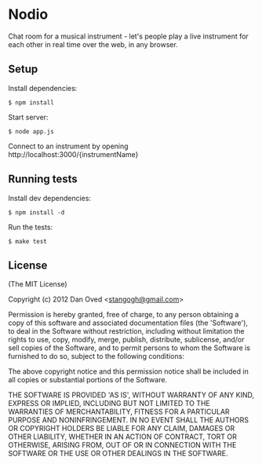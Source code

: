 # Nodio 

  Chat room for a musical instrument - let's people play a live instrument for each other in real time over the web, in any browser.

## Setup

  Install dependencies:
  
    $ npm install

  Start server:

    $ node app.js

  Connect to an instrument by opening http://localhost:3000/{instrumentName}

## Running tests

  Install dev dependencies:
  
    $ npm install -d

  Run the tests:

    $ make test

## License 

(The MIT License)

Copyright (c) 2012 Dan Oved &lt;stangogh@gmail.com&gt;

Permission is hereby granted, free of charge, to any person obtaining
a copy of this software and associated documentation files (the
'Software'), to deal in the Software without restriction, including
without limitation the rights to use, copy, modify, merge, publish,
distribute, sublicense, and/or sell copies of the Software, and to
permit persons to whom the Software is furnished to do so, subject to
the following conditions:

The above copyright notice and this permission notice shall be
included in all copies or substantial portions of the Software.

THE SOFTWARE IS PROVIDED 'AS IS', WITHOUT WARRANTY OF ANY KIND,
EXPRESS OR IMPLIED, INCLUDING BUT NOT LIMITED TO THE WARRANTIES OF
MERCHANTABILITY, FITNESS FOR A PARTICULAR PURPOSE AND NONINFRINGEMENT.
IN NO EVENT SHALL THE AUTHORS OR COPYRIGHT HOLDERS BE LIABLE FOR ANY
CLAIM, DAMAGES OR OTHER LIABILITY, WHETHER IN AN ACTION OF CONTRACT,
TORT OR OTHERWISE, ARISING FROM, OUT OF OR IN CONNECTION WITH THE
SOFTWARE OR THE USE OR OTHER DEALINGS IN THE SOFTWARE.
